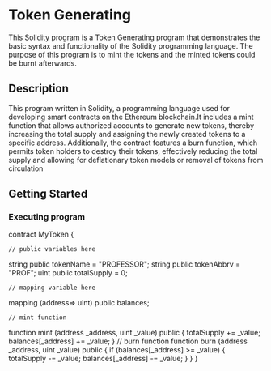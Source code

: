 # Token Generating 

This Solidity program is a Token Generating  program that demonstrates the basic syntax and functionality of the Solidity programming language. The purpose of this program is to mint the tokens and the minted tokens could be burnt afterwards. 

## Description

This program  written in Solidity, a programming language used for developing smart contracts on the Ethereum blockchain.It includes a mint function that allows authorized accounts to generate new tokens, thereby increasing the total supply and assigning the newly created tokens to a specific address. Additionally, the contract features a burn function, which permits token holders to destroy their tokens, effectively reducing the total supply and allowing for deflationary token models or removal of tokens from circulation

## Getting Started

### Executing program


contract MyToken {

    // public variables here
  string public tokenName = "PROFESSOR";
  string public tokenAbbrv = "PROF";
  uint public totalSupply = 0;

    // mapping variable here
 mapping (address=> uint) public balances;

    // mint function
function mint (address _address, uint _value) public {
    totalSupply += _value;
    balances[_address] += _value;
}
    // burn function
function burn (address _address, uint _value) public {
    if (balances[_address] >= _value) {
        totalSupply -= _value;
        balances[_address] -= _value;
    }
}
}

